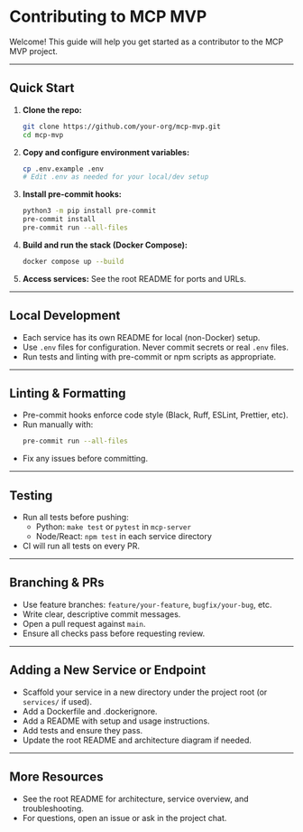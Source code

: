 # Contributing to MCP MVP

Welcome! This guide will help you get started as a contributor to the MCP MVP project.

---

## Quick Start

1. **Clone the repo:**
   ```sh
   git clone https://github.com/your-org/mcp-mvp.git
   cd mcp-mvp
   ```
2. **Copy and configure environment variables:**
   ```sh
   cp .env.example .env
   # Edit .env as needed for your local/dev setup
   ```
3. **Install pre-commit hooks:**
   ```sh
   python3 -m pip install pre-commit
   pre-commit install
   pre-commit run --all-files
   ```
4. **Build and run the stack (Docker Compose):**
   ```sh
   docker compose up --build
   ```
5. **Access services:** See the root README for ports and URLs.

---

## Local Development
- Each service has its own README for local (non-Docker) setup.
- Use `.env` files for configuration. Never commit secrets or real `.env` files.
- Run tests and linting with pre-commit or npm scripts as appropriate.

---

## Linting & Formatting
- Pre-commit hooks enforce code style (Black, Ruff, ESLint, Prettier, etc).
- Run manually with:
  ```sh
  pre-commit run --all-files
  ```
- Fix any issues before committing.

---

## Testing
- Run all tests before pushing:
  - Python: `make test` or `pytest` in `mcp-server`
  - Node/React: `npm test` in each service directory
- CI will run all tests on every PR.

---

## Branching & PRs
- Use feature branches: `feature/your-feature`, `bugfix/your-bug`, etc.
- Write clear, descriptive commit messages.
- Open a pull request against `main`.
- Ensure all checks pass before requesting review.

---

## Adding a New Service or Endpoint
- Scaffold your service in a new directory under the project root (or `services/` if used).
- Add a Dockerfile and .dockerignore.
- Add a README with setup and usage instructions.
- Add tests and ensure they pass.
- Update the root README and architecture diagram if needed.

---

## More Resources
- See the root README for architecture, service overview, and troubleshooting.
- For questions, open an issue or ask in the project chat. 